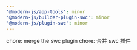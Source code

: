 ```yaml
---
'@modern-js/app-tools': minor
'@modern-js/builder-plugin-swc': minor
'@modern-js/plugin-swc': minor
---
```


chore: merge the swc plugin
chore: 合并 swc 插件
